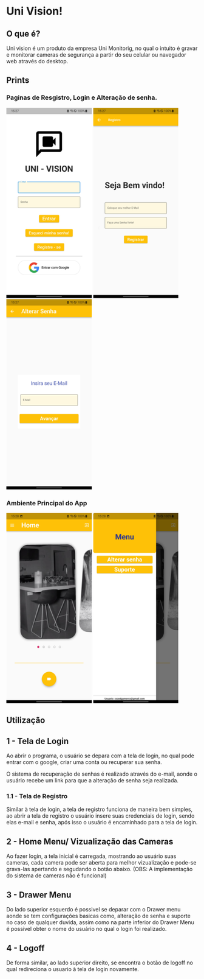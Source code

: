 # Uni Vision!

## O que é?
Uni vision é um produto da empresa Uni Monitorig, no qual o intuito
é gravar e monitorar cameras de segurança a partir do seu celular
ou navegador web através do desktop.

## Prints

### Paginas de Resgistro, Login e Alteração de senha.
<div style="display: inline_block">
  <img src="assets/screenshots/LoginPage.jpg" height="500em" />
  <img src="assets/screenshots/Register_Page.jpg" height="500em" />
  <img src="assets/screenshots/Password_Recovery.jpg" height="500em" />

</div>

### Ambiente Principal do App
<div style="display: inline_block">
  <img src="assets/screenshots/Home_menu.jpg" height="500em" />
  <img src="assets/screenshots/Drawer.jpg" height="500em" />
  </div>
  
  ## Utilização
  
  ## 1 - Tela de Login
  Ao abrir o programa, o usuário se depara com a tela de login,
  no qual pode entrar com o google, criar uma conta ou recuperar sua senha.
  
  O sistema de recuperação de senhas é realizado através do e-mail,
  aonde o usuário recebe um link para que a alteração de senha seja
  realizada.
  
  ### 1.1 - Tela de Registro
  Similar à tela de login, a tela de registro funciona de maneira bem simples,
  ao abrir a tela de registro o usuário insere suas credenciais de login, 
  sendo elas e-mail e senha, após isso o usuário é encaminhado para a tela de login.
  
  ## 2 - Home Menu/ Vizualização das Cameras
  Ao fazer login, a tela inicial é carregada, mostrando ao usuário suas cameras,
  cada camera pode ser aberta para melhor vizualização e pode-se grava-las 
  apertando e segudando o botão abaixo.
  (OBS: A implementação do sistema de cameras não é funcional)
  
  ## 3 - Drawer Menu
  Do lado superior esquerdo é possivel se deparar com o Drawer menu aonde se tem
  configurações basicas como, alteração de senha e suporte no caso de qualquer duvida,
  assim como na parte inferior do Drawer Menu é possivel obter o nome do usuário no
  qual o login foi realizado.
  
  ## 4 - Logoff
  De forma similar, ao lado superior direito, se encontra o botão de logoff no qual
  redireciona o usuario à tela de login novamente.
  
